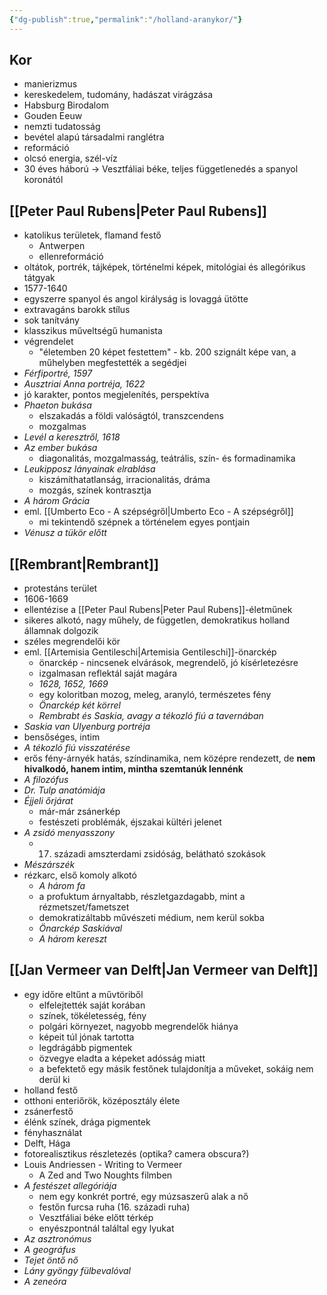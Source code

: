 ```yaml
---
{"dg-publish":true,"permalink":"/holland-aranykor/"}
---
```


## Kor
- manierizmus
- kereskedelem, tudomány, hadászat virágzása
- Habsburg Birodalom
- Gouden Eeuw
- nemzti tudatosság
- bevétel alapú társadalmi ranglétra
- reformáció
- olcsó energia, szél-víz
- 30 éves háború -> Vesztfáliai béke, teljes függetlenedés a spanyol koronától

## [[Peter Paul Rubens\|Peter Paul Rubens]]
- katolikus területek, flamand festő
	- Antwerpen
	- ellenreformáció
- oltátok, portrék, tájképek, történelmi képek, mitológiai és allegórikus tátgyak
- 1577-1640
- egyszerre spanyol és angol királyság is lovaggá ütötte
- extravagáns barokk stílus
- sok tanítvány
- klasszikus műveltségű humanista
- végrendelet
	- "életemben 20 képet festettem" - kb. 200 szignált képe van, a műhelyben megfestették a segédjei
- *Férfiportré, 1597*
- *Ausztriai Anna portréja, 1622*
- jó karakter, pontos megjelenítés, perspektíva
- *Phaeton bukása*
	- elszakadás a földi valóságtól, transzcendens
	- mozgalmas
- *Levél a keresztről, 1618*
- *Az ember bukása*
	- diagonalitás, mozgalmasság, teátrális, szín- és formadinamika
- *Leukipposz lányainak elrablása*
	- kiszámíthatatlanság, irracionalitás, dráma
	- mozgás, színek kontrasztja
- *A három Grácia*
- eml. [[Umberto Eco - A szépségről\|Umberto Eco - A szépségről]]
	- mi tekintendő szépnek a történelem egyes pontjain
- *Vénusz a tükör előtt*

## [[Rembrant\|Rembrant]]
- protestáns terület
- 1606-1669
- ellentézise a [[Peter Paul Rubens\|Peter Paul Rubens]]-életműnek
- sikeres alkotó, nagy műhely, de független, demokratikus holland államnak dolgozik
- széles megrendelői kör
- eml. [[Artemisia Gentileschi\|Artemisia Gentileschi]]-önarckép
	- önarckép - nincsenek elvárások, megrendelő, jó kísérletezésre
	- izgalmasan reflektál saját magára
	- *1628, 1652, 1669*
	- egy koloritban mozog, meleg, aranyló, természetes fény
	- *Önarckép két körrel*
	- *Rembrabt és Saskia, avagy a tékozló fiú a tavernában*
- *Saskia van Ulyenburg portréja*
- bensőséges, intim
- *A tékozló fiú visszatérése*
- erős fény-árnyék hatás, színdinamika, nem középre rendezett, de **nem hivalkodó, hanem intim, mintha szemtanúk lennénk**
- *A filozófus*
- *Dr. Tulp anatómiája*
- *Éjjeli őrjárat*
	- már-már zsánerkép
	- festészeti problémák, éjszakai kültéri jelenet
- *A zsidó menyasszony*
	- 17. századi amszterdami zsidóság, belátható szokások
- *Mészárszék*
- rézkarc, első komoly alkotó
	- *A három fa*
	- a profuktum árnyaltabb, részletgazdagabb, mint a rézmetszet/fametszet
	- demokratizáltabb művészeti médium, nem kerül sokba
	- *Önarckép Saskiával*
	- *A három kereszt*

## [[Jan Vermeer van Delft\|Jan Vermeer van Delft]]
- egy időre eltűnt a művtöriből
	- elfelejtették saját korában
	- színek, tökéletesség, fény
	- polgári környezet, nagyobb megrendelők hiánya
	- képeit túl jónak tartotta
	- legdrágább pigmentek
	- özvegye eladta a képeket adósság miatt
	- a befektető egy másik festőnek tulajdonítja a műveket, sokáig nem derül ki
- holland festő
- otthoni enteriőrök, középosztály élete
- zsánerfestő
- élénk színek, drága pigmentek
- fényhasználat
- Delft, Hága
- fotorealisztikus részletezés (optika? camera obscura?)
- Louis Andriessen - Writing to Vermeer
	- A Zed and Two Noughts filmben
- *A festészet allegóriája*
	- nem egy konkrét portré, egy múzsaszerű alak a nő
	- festőn furcsa ruha (16. századi ruha)
	- Vesztfáliai béke előtt térkép
	- enyészpontnál találtal egy lyukat
- *Az asztronómus*
- *A geográfus*
- *Tejet öntő nő*
- *Lány gyöngy fülbevalóval*
- *A zeneóra*